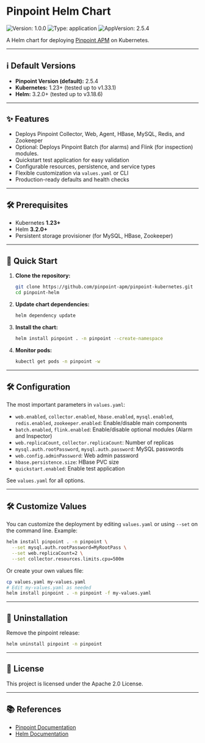 # Pinpoint Helm Chart

![Version: 1.0.0](https://img.shields.io/badge/Version-1.0.0-informational?style=flat-square) ![Type: application](https://img.shields.io/badge/Type-application-informational?style=flat-square) ![AppVersion: 2.5.4](https://img.shields.io/badge/AppVersion-2.5.4-informational?style=flat-square)

A Helm chart for deploying [Pinpoint APM](https://github.com/pinpoint-apm/pinpoint) on Kubernetes.

---

## ℹ️ Default Versions

- **Pinpoint Version (default):** 2.5.4
- **Kubernetes:** 1.23+ (tested up to v1.33.1)
- **Helm:** 3.2.0+ (tested up to v3.18.6)

---

## ✨ Features

- Deploys Pinpoint Collector, Web, Agent, HBase, MySQL, Redis, and Zookeeper
- Optional: Deploys Pinpoint Batch (for alarms) and Flink (for inspection) modules.
- Quickstart test application for easy validation
- Configurable resources, persistence, and service types
- Flexible customization via `values.yaml` or CLI
- Production-ready defaults and health checks

---

## 🛠 Prerequisites

- Kubernetes **1.23+**
- Helm **3.2.0+**
- Persistent storage provisioner (for MySQL, HBase, Zookeeper)

---
## 🚀 Quick Start

1. **Clone the repository:**
    ```sh
    git clone https://github.com/pinpoint-apm/pinpoint-kubernetes.git
    cd pinpoint-helm
    ```

2. **Update chart dependencies:**
    ```sh
    helm dependency update
    ```

3. **Install the chart:**
    ```sh
    helm install pinpoint . -n pinpoint --create-namespace
    ```

4. **Monitor pods:**
    ```sh
    kubectl get pods -n pinpoint -w
    ```

---

## 🛠️ Configuration

The most important parameters in `values.yaml`:

- `web.enabled`, `collector.enabled`, `hbase.enabled`, `mysql.enabled`, `redis.enabled`, `zookeeper.enabled`: Enable/disable main components
- `batch.enabled`, `flink.enabled`: Enable/disable optional modules (Alarm and Inspector)
- `web.replicaCount`, `collector.replicaCount`: Number of replicas
- `mysql.auth.rootPassword`, `mysql.auth.password`: MySQL passwords
- `web.config.adminPassword`: Web admin password
- `hbase.persistence.size`: HBase PVC size
- `quickstart.enabled`: Enable test application

See `values.yaml` for all options.

---

## 🛠️ Customize Values

You can customize the deployment by editing `values.yaml` or using `--set` on the command line. Example:

```sh
helm install pinpoint . -n pinpoint \
  --set mysql.auth.rootPassword=MyRootPass \
  --set web.replicaCount=2 \
  --set collector.resources.limits.cpu=500m
```

Or create your own values file:

```sh
cp values.yaml my-values.yaml
# Edit my-values.yaml as needed
helm install pinpoint . -n pinpoint -f my-values.yaml
```

---

## 🧹 Uninstallation

Remove the pinpoint release:

```sh
helm uninstall pinpoint -n pinpoint
```

---

## 📄 License

This project is licensed under the Apache 2.0 License.

---

## 📚 References

- [Pinpoint Documentation](https://github.com/pinpoint-apm/pinpoint)
- [Helm Documentation](https://helm.sh/docs/)
